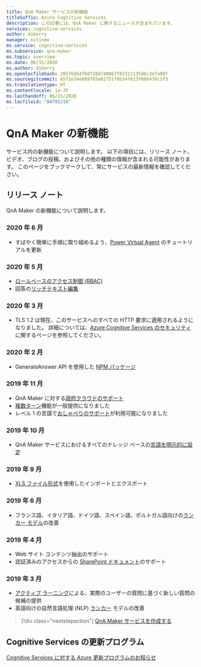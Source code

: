 ```yaml
---
title: QnA Maker サービスの新機能
titleSuffix: Azure Cognitive Services
description: この記事には、QnA Maker に関するニュースが含まれています。
services: cognitive-services
author: diberry
manager: nitinme
ms.service: cognitive-services
ms.subservice: qna-maker
ms.topic: overview
ms.date: 06/15/2020
ms.author: diberry
ms.openlocfilehash: 285f68b4f0d7284740867f83311135d6c3efa90f
ms.sourcegitcommit: 6571e34e609785e82751f0b34f6237686470c1f3
ms.translationtype: HT
ms.contentlocale: ja-JP
ms.lasthandoff: 06/15/2020
ms.locfileid: "84791216"
---
```

# <a name="whats-new-in-qna-maker"></a>QnA Maker の新機能

サービス内の新機能について説明します。 以下の項目には、リリース ノート、ビデオ、ブログの投稿、およびその他の種類の情報が含まれる可能性があります。 このページをブックマークして、常にサービスの最新情報を確認してください。

## <a name="release-notes"></a>リリース ノート

QnA Maker の新機能について説明します。

### <a name="june-2020"></a>2020 年 6 月

* すばやく簡単に手順に取り組めるよう、[Power Virtual Agent](tutorials/integrate-with-power-virtual-assistant-fallback-topic.md) のチュートリアルを更新

### <a name="may-2020"></a>2020 年 5 月

* [ロールベースのアクセス制御 (RBAC)](concepts/role-based-access-control.md)
* 回答の[リッチテキスト編集](how-to/edit-knowledge-base.md#rich-text-editing-for-answer)

### <a name="march-2020"></a>2020 年 3 月

* TLS 1.2 は現在、このサービスへのすべての HTTP 要求に適用されるようになりました。 詳細については、[Azure Cognitive Services のセキュリティ](../cognitive-services-security.md)に関するページを参照してください。

### <a name="february-2020"></a>2020 年 2 月

* GenerateAnswer API を使用した [NPM パッケージ](https://www.npmjs.com/package/@azure/cognitiveservices-qnamaker)

### <a name="november-2019"></a>2019 年 11 月

* QnA Maker に対する[政府クラウドのサポート](https://docs.microsoft.com/azure/azure-government/documentation-government-services-aiandcognitiveservices#qna-maker)
* [複数ターン](https://docs.microsoft.com/azure/cognitive-services/qnamaker/how-to/multiturn-conversation)機能が一般提供になりました
* レベル 1 の言語で[おしゃべりのサポート](https://docs.microsoft.com/azure/cognitive-services/qnamaker/how-to/chit-chat-knowledge-base#language-support)が利用可能になりました

### <a name="october-2019"></a>2019 年 10 月

* QnA Maker サービスにおけるすべてのナレッジ ベースの[言語を明示的に設定](./how-to/language-knowledge-base.md#select-language-when-creating-first-knowledge-base)

### <a name="september-2019"></a>2019 年 9 月

* [XLS ファイル形式](concepts/content-types.md)を使用したインポートとエクスポート

### <a name="june-2019"></a>2019 年 6 月

* フランス語、イタリア語、ドイツ語、スペイン語、ポルトガル語向けの[ランカー モデル](concepts/query-knowledge-base.md#ranker-process)の改善

### <a name="april-2019"></a>2019 年 4 月

* Web サイト コンテンツ抽出のサポート
* 認証済みのアクセスからの [SharePoint ドキュメント](how-to/add-sharepoint-datasources.md)のサポート

### <a name="march-2019"></a>2019 年 3 月

* [アクティブ ラーニング](how-to/improve-knowledge-base.md)による、実際のユーザーの質問に基づく新しい質問の候補の提供
* 英語向けの自然言語処理 (NLP) [ランカー](concepts/query-knowledge-base.md#ranker-process) モデルの改善

> [!div class="nextstepaction"]
> [QnA Maker サービスを作成する](how-to/set-up-qnamaker-service-azure.md)

## <a name="cognitive-service-updates"></a>Cognitive Services の更新プログラム

[Cognitive Services に対する Azure 更新プログラムのお知らせ](https://azure.microsoft.com/updates/?product=cognitive-services)
